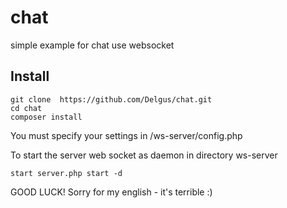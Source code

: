 # chat
simple example for chat use websocket

## Install  
```
git clone  https://github.com/Delgus/chat.git  
cd chat  
composer install  
```
 

You must specify your settings in /ws-server/config.php  


To start the server web socket as daemon in directory ws-server  

```
start server.php start -d  
```

GOOD LUCK! Sorry for my english - it's terrible :)  
